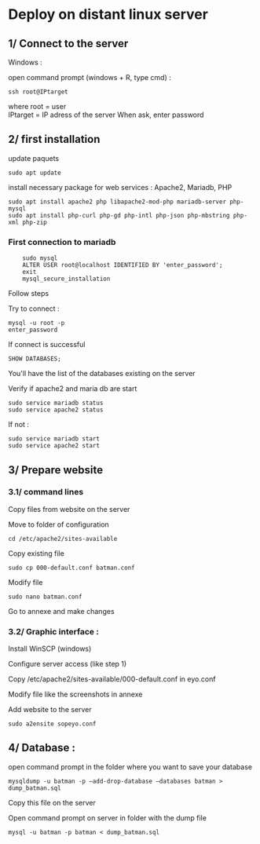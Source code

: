 # **Deploy on distant linux server**

## 1/ Connect to the server

Windows :

open command prompt (windows + R, type cmd) :

    
    ssh root@IPtarget
     
    
where root = user  
IPtarget = IP adress of the server 
When ask, enter password

## 2/ first installation
update paquets

    sudo apt update
install necessary package for web services : Apache2, Mariadb, PHP

    sudo apt install apache2 php libapache2-mod-php mariadb-server php-mysql
    sudo apt install php-curl php-gd php-intl php-json php-mbstring php-xml php-zip

### First connection to mariadb
        sudo mysql
        ALTER USER root@localhost IDENTIFIED BY 'enter_password';
        exit
        mysql_secure_installation

Follow steps

Try to connect :
    
    mysql -u root -p
    enter_password

If connect is successful

    SHOW DATABASES;

You'll have the list of the databases existing on the server

Verify if apache2 and maria db are start

    sudo service mariadb status
    sudo service apache2 status

If not :

    sudo service mariadb start
    sudo service apache2 start
  
## 3/ Prepare website
### 3.1/ command lines
Copy files from website on the server

Move to folder of configuration

    cd /etc/apache2/sites-available

Copy existing file

    sudo cp 000-default.conf batman.conf

Modify file

    sudo nano batman.conf

Go to annexe and make changes

### 3.2/ Graphic interface : 
Install WinSCP (windows)

Configure server access (like step 1)

Copy /etc/apache2/sites-available/000-default.conf in eyo.conf

Modify file like the screenshots in annexe

Add website to the server

    sudo a2ensite sopeyo.conf

## 4/ Database :

open command prompt in the folder where you want to save your database

    mysqldump -u batman -p –add-drop-database –databases batman > dump_batman.sql 

Copy this file on the server

Open command prompt on server in folder with the dump file

    mysql -u batman -p batman < dump_batman.sql